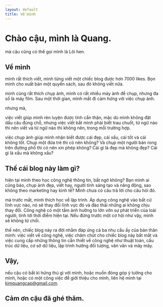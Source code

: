 ```yaml
---
layout: default
title: Về mình
---
```


# Chào cậu, mình là Quang.
mà cậu cũng có thể gọi mình là Lôi hen.  
## Về mình
mình rất thích viết, mình từng viết một chiếc blog được hơn 7000 likes. Bọn mình cho xuất bản một quyển sách, sau đó không viết nữa.

mình cũng rất thích chụp ảnh, mình có rất nhiều máy ảnh để chụp, nhưng đa số là máy film. Sau một thời gian, mình mất đi cảm hứng với việc chụp ảnh.

nhưng mà,

việc viết giúp mình rèn luyện được tính cẩn thận, mặc dù mình không đặt dấu câu đúng chỗ, nhưng việc viết bắt mình phải biết trau chuốt, 
từ ngữ nào thì nên viết và từ ngữ nào thì không nên, trong mỗi trường hợp.

việc chụp ảnh giúp mình nhận biết được cái đẹp, cái xấu, cái tốt và cái không tốt. Chụp một đứa trẻ thì có nên không? Và chụp một người bán rong trên đường 
phố thì có nên xin phép không? Cái gì là đẹp mà không đẹp? Cái gì là xấu mà không xấu?

## Thế cái blog này làm gì?
hiện tại mình theo học công nghệ thông tin, bất ngờ không? Bạn mình ai cũng bảo, chụp ảnh đẹp, viết hay, người tính sáng tạo và năng động, sao không 
theo marketing hay kinh tế? Mình chưa có câu trả lời cho câu hỏi đó.

mà trước mắt, mình thích học về lập trình. Áp dụng công nghệ vào bất cứ lĩnh vực nào, nó sẽ thay đổi lĩnh vực đó và đào thải những ai không chịu thay đổi. 
Công nghệ có một tầm ảnh hưởng to lớn vớn sự phát triển của loài người, tính tới thời điểm hiện tại. Nếu đứng trước một cơ hội như vậy, mình sẽ không từ chối.

thế nên, chiếc blog này ra đời nhằm đáp ứng cả ba nhu cầu ấy của bản thân mình: việc viết về công nghệ, việc chăm chút cho chiếc blog này bắt mắt và việc 
cung cấp những thông tin cần thiết về công nghệ như thuật toán, cấu trúc dữ liệu, cơ sở dữ liệu, lập trình hướng đối tượng, vân vân và mây mây.

## Vậy,
nếu cậu có bất kì hứng thú gì với mình, hoặc muốn đóng góp ý tưởng cho mình, hoặc có một công việc để giới thiệu cho mình, liên hệ mình tại kimquangcap@gmail.com.

## Cảm ơn cậu đã ghé thăm.
